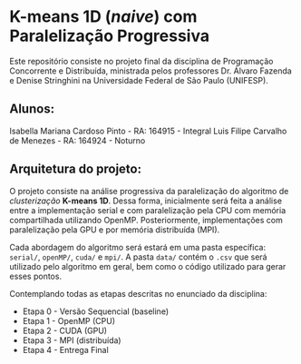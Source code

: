 # K-means 1D (*naive*) com Paralelização Progressiva

Este repositório consiste no projeto final da disciplina de Programação Concorrente e Distribuída, ministrada pelos professores Dr. Álvaro Fazenda e Denise Stringhini na Universidade Federal de São Paulo (UNIFESP). 

## Alunos:

Isabella Mariana Cardoso Pinto - RA: 164915 - Integral
Luis Filipe Carvalho de Menezes - RA: 164924 - Noturno

## Arquitetura do projeto:

O projeto consiste na análise progressiva da paralelização do algoritmo de *clusterização* **K-means 1D**. Dessa forma, inicialmente será feita a análise entre a implementação serial e com paralelização pela CPU com memória compartilhada utilizando OpenMP. Posteriormente, implementações com paralelização pela GPU e por memória distribuída (MPI). 

Cada abordagem do algoritmo será estará em uma pasta específica: ```serial/```, ```openMP/```, ```cuda/``` e ```mpi/```. A pasta ```data/``` contém o ```.csv``` que será utilizado pelo algoritmo em geral, bem como o código utilizado para gerar esses pontos.

Contemplando todas as etapas descritas no enunciado da disciplina:
- Etapa 0 - Versão Sequencial (baseline)
- Etapa 1 - OpenMP (CPU)
- Etapa 2 - CUDA (GPU)
- Etapa 3 - MPI (distribuída)
- Etapa 4 - Entrega Final